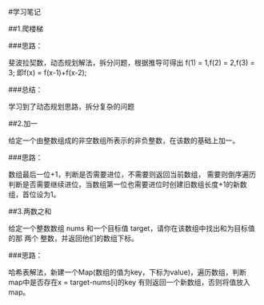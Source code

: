 #学习笔记

##1.爬楼梯

###思路：

斐波拉契数，动态规划解法，拆分问题，根据推导可得出
f(1) = 1,f(2) = 2,f(3) = 3;
即f(x) = f(x-1)+f(x-2);


###总结：

学习到了动态规划思路，拆分复杂的问题


##2.加一

给定一个由整数组成的非空数组所表示的非负整数，在该数的基础上加一。

###思路：

数组最后一位+1，判断是否需要进位，不需要则返回当前数组，
需要则倒序遍历判断是否需要继续进位，当数组第一位也需要进位时创建旧数组长度+1的新数组，首位设为1。


##3.两数之和

给定一个整数数组 nums 和一个目标值 target，请你在该数组中找出和为目标值的那 两个 整数，并返回他们的数组下标。

###思路：

哈希表解法，新建一个Map(数组的值为key，下标为value)，遍历数组，判断map中是否存在x = target-nums[i]的key
有则返回一个新数组，否则将值放入map。